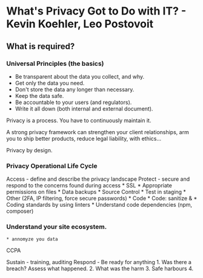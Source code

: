 # What's Privacy Got to Do with IT? - Kevin Koehler, Leo Postovoit


## What is required?

### Universal Principles (the basics)
* Be transparent about the data you collect, and why.
* Get only the data you need.
* Don't store the data any longer than necessary.
* Keep the data safe.
* Be accountable to your users (and regulators).
* Write it all down (both internal and external document).

Privacy is a process. You have to continuously maintain it.

A strong privacy framework can strengthen your client relationships, arm you to ship better products, reduce legal liability, with ethics...

Privacy by design.

### Privacy Operational Life Cycle

Access - define and describe the privacy landscape
Protect - secure and respond to the concerns found during access
    * SSL
    * Appropriate permissions on files
    * Data backups
    * Source Control
    * Test in staging
    * Other (2FA, IP filtering, force secure passwords)
    * Code
        * Code: sanitize & 
        * Coding standards by using linters
        * Understand code dependencies (npm, composer)

### Understand your site ecosystem.
    * annomyze you data

CCPA

Sustain - training, auditing
Respond - Be ready for anything
    1. Was there a breach? Assess what happened.
    2. What was the harm
    3. Safe harbours
    4. 
